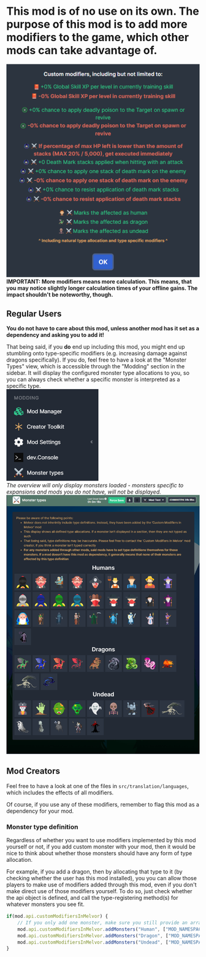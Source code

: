 # **This mod is of no use on its own. The purpose of this mod is to add more modifiers to the game, which other mods can take advantage of.**
![Logo](assets/Logo.png)\
**IMPORTANT: More modifiers means more calculation. This means, that you may notice slightly longer calculation times of your offline gains. 
The impact shouldn't be noteworthy, though.**

## Regular Users
**You do not have to care about this mod, unless another mod has it set as a dependency and asking you to add it!**

That being said, if you **do** end up including this mod, you might end up stumbling onto type-specific modifiers (e.g. increasing damage against dragons specifically). 
If you do, feel free to have a look at the "Monster Types" view, which is accessible through the "Modding" section in the sidebar. It will display the configured monster type allocations to you, 
so you can always check whether a specific monster is interpreted as a specific type.\
![Sidebar](metaMedia/1.png)\
_The overview will only display monsters loaded - monsters specific to expansions and mods you do not have, will not be displayed._\
![Overview](metaMedia/2.png)

## Mod Creators
Feel free to have a look at one of the files in `src/translation/languages`, which includes the effects of all modifiers.

Of course, if you use any of these modifiers, remember to flag this mod as a dependency for your mod.

### Monster type definition
Regardless of whether you want to use modifiers implemented by this mod yourself or not, 
if you add custom monster with your mod, 
then it would be nice to think about whether those monsters should have any form of type allocation.

For example, if you add a dragon, then by allocating that type to it (by checking whether the user has this mod installed), you 
you can allow those players to make use of modifiers added through this mod, even if you don't make direct use of those modifiers yourself.
To do so, just check whether the api object is defined, and call the type-registering method(s) for whatever monsters you see fit.
```js
if(mod.api.customModifiersInMelvor) {
	// If you only add one monster, make sure you still provide an array and not just a string accidentally
	mod.api.customModifiersInMelvor.addMonsters("Human", ["MOD_NAMESPACE:MONSTER_ID", "MOD_NAMESPACE:MONSTER_ID", "..."]);
	mod.api.customModifiersInMelvor.addMonsters("Dragon", ["MOD_NAMESPACE:MONSTER_ID", "MOD_NAMESPACE:MONSTER_ID", "..."]);
	mod.api.customModifiersInMelvor.addMonsters("Undead", ["MOD_NAMESPACE:MONSTER_ID", "MOD_NAMESPACE:MONSTER_ID", "..."]);
}
```